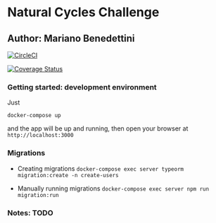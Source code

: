 # Natural Cycles Challenge
## Author: Mariano Benedettini

[![CircleCI](https://circleci.com/gh/mbenedettini/natural-cycles-challenge/tree/master.svg?style=svg)](https://circleci.com/gh/mbenedettini/natural-cycles-challenge/tree/master)

[![Coverage Status](https://coveralls.io/repos/github/mbenedettini/natural-cycles-challenge/badge.svg?branch=master)](https://coveralls.io/github/mbenedettini/natural-cycles-challenge?branch=master)

### Getting started: development environment

Just

`docker-compose up`

and the app will be up and running, then open your browser at `http://localhost:3000`

### Migrations

+ Creating migrations
`docker-compose exec server typeorm migration:create -n create-users`

+ Manually running migrations
`docker-compose exec server npm run migration:run`

### Notes: TODO
